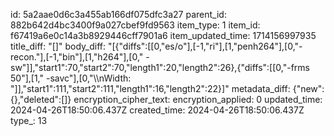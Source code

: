 id: 5a2aae0d6c3a455ab166df075dfc3a27
parent_id: 882b642d4bc3400f9a027cbef9fd9563
item_type: 1
item_id: f67419a6e0c14a3b8929446cff7901a6
item_updated_time: 1714156997935
title_diff: "[]"
body_diff: "[{\"diffs\":[[0,\"es/o\"],[-1,\"ri\"],[1,\"penh264\"],[0,\"-recon.\"],[-1,\"bin\"],[1,\"h264\"],[0,\" -sw\"]],\"start1\":70,\"start2\":70,\"length1\":20,\"length2\":26},{\"diffs\":[[0,\"-frms 50\"],[1,\" -savc\"],[0,\"\\\nWidth: \"]],\"start1\":111,\"start2\":111,\"length1\":16,\"length2\":22}]"
metadata_diff: {"new":{},"deleted":[]}
encryption_cipher_text: 
encryption_applied: 0
updated_time: 2024-04-26T18:50:06.437Z
created_time: 2024-04-26T18:50:06.437Z
type_: 13